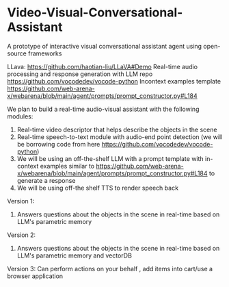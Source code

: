 # Video-Visual-Conversational-Assistant
A prototype of interactive visual conversational assistant agent using open-source frameworks

LLava: https://github.com/haotian-liu/LLaVA#Demo
Real-time audio processing and response generation with LLM repo https://github.com/vocodedev/vocode-python
Incontext examples template https://github.com/web-arena-x/webarena/blob/main/agent/prompts/prompt_constructor.py#L184

We plan to build a real-time audio-visual assistant with the following modules:
1. Real-time video descriptor that helps describe the objects in the scene 
2. Real-time speech-to-text module with audio-end point detection (we will be borrowing code from here https://github.com/vocodedev/vocode-python)
3. We will be using an off-the-shelf LLM with a prompt template with in-context examples similar to https://github.com/web-arena-x/webarena/blob/main/agent/prompts/prompt_constructor.py#L184 to generate a response
4. We will be using off-the shelf TTS to render speech back   

Version 1:
1. Answers questions about the objects in the scene in real-time based on LLM's parametric memory

Version 2:
1. Answers questions about the objects in the scene in real-time based on LLM's parametric memory and vectorDB

Version 3: 
Can perform actions on your behalf , add items into cart/use a browser application 




